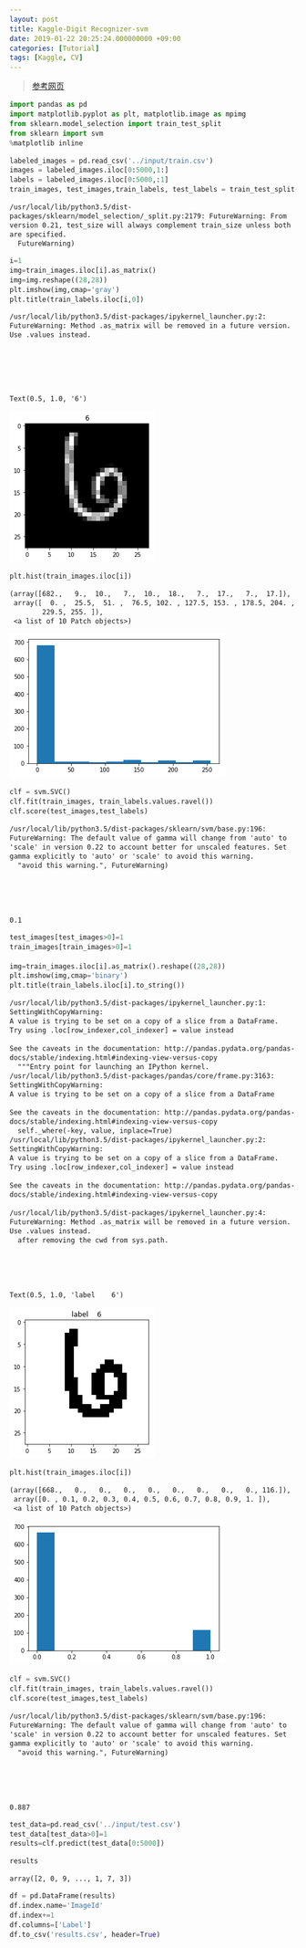 ```yaml
---
layout: post
title: Kaggle-Digit Recognizer-svm
date: 2019-01-22 20:25:24.000000000 +09:00
categories: [Tutorial]
tags: [Kaggle, CV]
---
```


> [参考网页](https://www.kaggle.com/archaeocharlie/a-beginner-s-approach-to-classification)

```python
import pandas as pd
import matplotlib.pyplot as plt, matplotlib.image as mpimg
from sklearn.model_selection import train_test_split
from sklearn import svm
%matplotlib inline
```


```python
labeled_images = pd.read_csv('../input/train.csv')
images = labeled_images.iloc[0:5000,1:]
labels = labeled_images.iloc[0:5000,:1]
train_images, test_images,train_labels, test_labels = train_test_split(images, labels, train_size=0.8, random_state=0)
```

    /usr/local/lib/python3.5/dist-packages/sklearn/model_selection/_split.py:2179: FutureWarning: From version 0.21, test_size will always complement train_size unless both are specified.
      FutureWarning)



```python
i=1
img=train_images.iloc[i].as_matrix()
img=img.reshape((28,28))
plt.imshow(img,cmap='gray')
plt.title(train_labels.iloc[i,0])
```

    /usr/local/lib/python3.5/dist-packages/ipykernel_launcher.py:2: FutureWarning: Method .as_matrix will be removed in a future version. Use .values instead.






    Text(0.5, 1.0, '6')




![图片1](https://github.com/ZhengWG/Imgs_blog/raw/master/Kaggle_Digit%20Recognizer_svm/1.png)



```python
plt.hist(train_images.iloc[i])
```




    (array([682.,   9.,  10.,   7.,  10.,  18.,   7.,  17.,   7.,  17.]),
     array([  0. ,  25.5,  51. ,  76.5, 102. , 127.5, 153. , 178.5, 204. ,
            229.5, 255. ]),
     <a list of 10 Patch objects>)




![图片2](https://github.com/ZhengWG/Imgs_blog/raw/master/Kaggle_Digit%20Recognizer_svm/2.png)



```python
clf = svm.SVC()
clf.fit(train_images, train_labels.values.ravel())
clf.score(test_images,test_labels)
```

    /usr/local/lib/python3.5/dist-packages/sklearn/svm/base.py:196: FutureWarning: The default value of gamma will change from 'auto' to 'scale' in version 0.22 to account better for unscaled features. Set gamma explicitly to 'auto' or 'scale' to avoid this warning.
      "avoid this warning.", FutureWarning)





    0.1




```python
test_images[test_images>0]=1
train_images[train_images>0]=1

img=train_images.iloc[i].as_matrix().reshape((28,28))
plt.imshow(img,cmap='binary')
plt.title(train_labels.iloc[i].to_string())
```

    /usr/local/lib/python3.5/dist-packages/ipykernel_launcher.py:1: SettingWithCopyWarning:
    A value is trying to be set on a copy of a slice from a DataFrame.
    Try using .loc[row_indexer,col_indexer] = value instead

    See the caveats in the documentation: http://pandas.pydata.org/pandas-docs/stable/indexing.html#indexing-view-versus-copy
      """Entry point for launching an IPython kernel.
    /usr/local/lib/python3.5/dist-packages/pandas/core/frame.py:3163: SettingWithCopyWarning:
    A value is trying to be set on a copy of a slice from a DataFrame

    See the caveats in the documentation: http://pandas.pydata.org/pandas-docs/stable/indexing.html#indexing-view-versus-copy
      self._where(-key, value, inplace=True)
    /usr/local/lib/python3.5/dist-packages/ipykernel_launcher.py:2: SettingWithCopyWarning:
    A value is trying to be set on a copy of a slice from a DataFrame.
    Try using .loc[row_indexer,col_indexer] = value instead

    See the caveats in the documentation: http://pandas.pydata.org/pandas-docs/stable/indexing.html#indexing-view-versus-copy

    /usr/local/lib/python3.5/dist-packages/ipykernel_launcher.py:4: FutureWarning: Method .as_matrix will be removed in a future version. Use .values instead.
      after removing the cwd from sys.path.





    Text(0.5, 1.0, 'label    6')




![图片3](https://github.com/ZhengWG/Imgs_blog/raw/master/Kaggle_Digit%20Recognizer_svm/3.png)



```python
plt.hist(train_images.iloc[i])
```




    (array([668.,   0.,   0.,   0.,   0.,   0.,   0.,   0.,   0., 116.]),
     array([0. , 0.1, 0.2, 0.3, 0.4, 0.5, 0.6, 0.7, 0.8, 0.9, 1. ]),
     <a list of 10 Patch objects>)




![图片4](https://github.com/ZhengWG/Imgs_blog/raw/master/Kaggle_Digit%20Recognizer_svm/4.png)



```python
clf = svm.SVC()
clf.fit(train_images, train_labels.values.ravel())
clf.score(test_images,test_labels)
```

    /usr/local/lib/python3.5/dist-packages/sklearn/svm/base.py:196: FutureWarning: The default value of gamma will change from 'auto' to 'scale' in version 0.22 to account better for unscaled features. Set gamma explicitly to 'auto' or 'scale' to avoid this warning.
      "avoid this warning.", FutureWarning)





    0.887




```python
test_data=pd.read_csv('../input/test.csv')
test_data[test_data>0]=1
results=clf.predict(test_data[0:5000])
```


```python
results
```




    array([2, 0, 9, ..., 1, 7, 3])




```python
df = pd.DataFrame(results)
df.index.name='ImageId'
df.index+=1
df.columns=['Label']
df.to_csv('results.csv', header=True)
```
